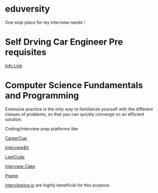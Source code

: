 # eduversity
One stop place for my interview needs !

# Self Drving Car Engineer Pre requisites 
[Info Link](https://docs.google.com/spreadsheets/d/1q5CEZpJFe3eNyEepUa5r5YE2uV5Dl7fdrJkYSDPdU8Y/edit?usp=sharing)

# Computer Science Fundamentals and Programming

Extensive practice is the only way to familiarize yourself with the different classes of problems, so that you can quickly converge on an efficient solution.

Coding/interview prep platforms like 

[CareerCup](https://www.careercup.com/)

[InterviewBit](https://www.interviewbit.com/)

[LeetCode](www.leetcode.com)

[Interview Cake](https://www.interviewcake.com/)

[Pramp](www.pramp.com)

[interviewing.io](www.interviewing.io) are highly beneficial for this purpose.

